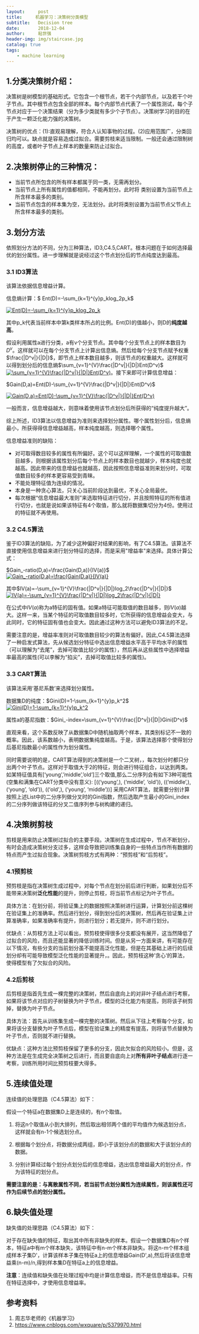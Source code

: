 ```yaml
---
layout:     post
title:     机器学习：决策树分类模型
subtitle:   Decision tree
date:       2018-12-04
author:     粘世强
header-img: img/staircase.jpg
catalog: true
tags:
    - machine learning
---
```



## 1.分类决策树介绍：

决策树是树模型的基础形式。它包含一个根节点，若干个内部节点，以及若干个叶子节点。其中根节点包含全部的样本。每个内部节点代表了一个属性测试，每个子节点对应于一个决策结果（分为多少类就有多少个子节点）。决策树学习的目的在于产生一颗泛化能力强的决策树。

决策树的优点：(1):直观易理解，符合人认知事物的过程。(2)应用范围广，分类回归均可以。缺点就是容易造成过拟合。需要剪枝来适当限制。一般还会通过限制树的高度，或者叶子节点上样本的数量来防止过拟合。

## 2.决策树停止的三种情况：

* 当前节点所包含的所有样本都属于同一类，无需再划分。
* 当前节点上所有属性的值都相同，不能再划分。此时将 类别设置为当前节点上所含样本最多的类别。
* 当前节点包含的样本集为空，无法划分。此时将类别设置为当前节点父节点上所含样本最多的类别。

## 3.划分方法

依照划分方法的不同，分为三种算法，ID3,C4.5,CART。根本问题在于如何选择最优的划分属性。进一步理解就是说经过这个节点划分后的节点纯度达到最高。

### 3.1 ID3算法

该算法依据信息增益计算。

信息熵计算：$ Ent(D)=-\sum_{k=1}^{y}p_klog_2p_k$

<a href="https://www.codecogs.com/eqnedit.php?latex=\fn_cm&space;Ent(D)=-\sum_{k=1}^{y}p_klog_2p_k" target="_blank"><img src="https://latex.codecogs.com/gif.latex?\fn_cm&space;Ent(D)=-\sum_{k=1}^{y}p_klog_2p_k" title="Ent(D)=-\sum_{k=1}^{y}p_klog_2p_k" /></a>

其中p_k代表当前样本中第k类样本所占的比例。Ent(D)的值越小，则D的**纯度越高**。

假设利用属性a进行分类，a有v个分支节点。其中每个分支节点上的样本数目为$D^v$。这样就可以在每个分支节点上计算出信息熵。然后给每个分支节点赋予权重$\frac{|D^v|}{|D|}$，即节点上样本数目越多，则该节点的权重越大。这样就可以得到划分后的信息熵$\sum_{v=1}^{V}\frac{|D^v|}{|D|}Ent(D^v)$<a href="https://www.codecogs.com/eqnedit.php?latex=\fn_cm&space;\sum_{v=1}^{V}\frac{|D^v|}{|D|}Ent(D^v)" target="_blank"><img src="https://latex.codecogs.com/gif.latex?\fn_cm&space;\sum_{v=1}^{V}\frac{|D^v|}{|D|}Ent(D^v)" title="\sum_{v=1}^{V}\frac{|D^v|}{|D|}Ent(D^v)" /></a>。接下来即可计算信息增益：

$Gain(D,a)=Ent(D)-\sum_{v=1}^{V}\frac{|D^v|}{|D|}Ent(D^v)$

<a href="https://www.codecogs.com/eqnedit.php?latex=\fn_cm&space;Gain(D,a)=Ent(D)-\sum_{v=1}^{V}\frac{|D^v|}{|D|}Ent(D^v)" target="_blank"><img src="https://latex.codecogs.com/gif.latex?\fn_cm&space;Gain(D,a)=Ent(D)-\sum_{v=1}^{V}\frac{|D^v|}{|D|}Ent(D^v)" title="Gain(D,a)=Ent(D)-\sum_{v=1}^{V}\frac{|D^v|}{|D|}Ent(D^v)" /></a>

一般而言，信息增益越大，则意味着使用该节点划分后所获得的“纯度提升越大”。

综上所述，ID3算法以信息增益为准则来选择划分属性。哪个属性划分后，信息熵最小，所获得得信息增益越高，样本纯度越高，则选择哪个属性。

信息增益准则的缺陷：

* 对可取得数目较多的属性有所偏好。这个可以这样理解，一个属性的可取值数目越多，则根据该属性划分后每个节点上的样本数目也就越少，样本纯度也就越高。因此带来的信息增益也就越高，因此按照信息增益准则来划分时，可取值数目较多的样本更容易受到青睐。
* 不能处理特征值为连续的情况。
* 本身是一种贪心算法，只关心当前阶段达到最优，不关心全局最优。
* 每次根据“信息增益最大准则”来选取特征进行切分，并且按照特征的所有值进行切分，也就是说如果该特征有4个取值，那么就将数据集切分为4份。使用过的特征就不再使用。

### 3.2 C4.5算法

鉴于ID3算法的缺陷，为了减少这种偏好对结果的影响，有了C4.5算法。该算法不直接使用信息增益来进行划分特征的选择，而是采用"增益率"来选择。具体计算公式：

$Gain_-ratio(D,a)=\frac{Gain(D,a)}{IV(a)}$<a href="https://www.codecogs.com/eqnedit.php?latex=\fn_cm&space;Gain_-ratio(D,a)=\frac{Gain(D,a)}{IV(a)}" target="_blank"><img src="https://latex.codecogs.com/gif.latex?\fn_cm&space;Gain_-ratio(D,a)=\frac{Gain(D,a)}{IV(a)}" title="Gain_-ratio(D,a)=\frac{Gain(D,a)}{IV(a)}" /></a>

其中$IV(a)=-\sum_{v=1}^{V}\frac{|D^v|}{|D|}log_2\frac{|D^v|}{|D|}$<a href="https://www.codecogs.com/eqnedit.php?latex=\fn_cm&space;IV(a)=-\sum_{v=1}^{V}\frac{|D^v|}{|D|}log_2\frac{|D^v|}{|D|}" target="_blank"><img src="https://latex.codecogs.com/gif.latex?\fn_cm&space;IV(a)=-\sum_{v=1}^{V}\frac{|D^v|}{|D|}log_2\frac{|D^v|}{|D|}" title="IV(a)=-\sum_{v=1}^{V}\frac{|D^v|}{|D|}log_2\frac{|D^v|}{|D|}" /></a>

在公式中$IV(a)$称为a特征的固有值。如果a特征可能取值的数目越多，则$IV(a)$越大。这样一来，当某个特征的可取值数目较多时，它所获得的信息增益会变大，与此同时，它的特征固有值也会变大。因此通过这种方法可以避免ID3算法的不足。

需要注意的是，增益率准则对可取值数目较少的算法有偏好。因此,C4.5算法选择了一种启发式算法，先从候选划分特征中选出信息增益水平高于平均水平的属性（可以理解为“去尾”，去掉可取值比较少的属性），然后再从这些属性中选择增益率最高的属性(可以李解为“掐尖”，去掉可取值比较多的属性)。

### 3.3 CART算法

该算法采用‘基尼系数’来选择划分属性。

数据集D的纯度：$Gini(D)=1-\sum_{k=1}^{y}p_k^2​$
<a href="https://www.codecogs.com/eqnedit.php?latex=\fn_cm&space;Gini(D)=1-\sum_{k=1}^{y}p_k^2" target="_blank"><img src="https://latex.codecogs.com/gif.latex?\fn_cm&space;Gini(D)=1-\sum_{k=1}^{y}p_k^2" title="Gini(D)=1-\sum_{k=1}^{y}p_k^2" /></a>

属性a的基尼指数：$Gini_-index=\sum_{v=1}^{V}\frac{|D^v|}{|D|}Gini(D^v)$

直观来看，这个系数反映了从数据集D中随机抽取两个样本，其类别标记不一致的概率。因此，该系数越小，表明数据集纯度越高。于是，该算法选择那个使得划分后基尼指数最小的属性作为划分属性。

同时需要说明的是，CART算法得到的决策树是一个二叉树，，每次划分时都只分出两个叶子节点。这样对于取值大于2的特征，则会进行特征组合，以达到两类。如某特征值具有[‘young’,’middle’,’old’]三个取值,那么二分序列会有如下3种可能性(空集和满集在CART分类中没有意义): 
[((‘young’,), (‘middle’, ‘old’)), ((‘middle’,), (‘young’, ‘old’)), ((‘old’,), (‘young’, ‘middle’))] 
采用CART算法，就需要分别计算按照上述List中的二分序列做分叉时的Gini指数，然后选取产生最小的Gini_index的二分序列做该特征的分叉二值序列参与树构建的递归。

## 4.决策树剪枝

剪枝是用来防止决策树过拟合的主要手段。决策树在生成过程中，节点不断划分，有时会造成决策树分支过多，这样会导致把训练集自身的一些特点当作所有数据的特点而产生过拟合现象。决策树剪枝方式有两种：“预剪枝”和“后剪枝”。

### 4.1预剪枝

预剪枝是指在决策树生成过程中，对每个节点在划分前后进行判断，如果划分后不能带来决策树**泛化性能**的提升，则停止剪枝，将当前节点标记为叶子节点。

具体方法：在划分前，将验证集上的数据按照决策树进行运算，计算划分前这棵树在验证集上的准确率。然后进行划分，得到划分后的决策树，然后再在验证集上计算准确率，如果准确率有提升，则进行划分；若无提升，则不进行划分。   

优缺点：从剪枝方法上可以看出，预剪枝使得很多分支都没有展开，这当然降低了过拟合的风险，而且还能显著的降低训练时间。但是从另一方面来讲，有可能存在以下情况，有些分支的当前划分虽不能提高泛化性能，但是在其基础上进行的后续划分却有可能导致模型泛化性能的显著提升，。因此，预剪枝这种’贪心‘的算法，使得模型有了欠拟合的风险。          

### 4.2后剪枝                                                                                                                                                    

后剪枝是指首先生成一棵完整的决策树，然后自底向上的对非叶子结点进行考察，如果将该节点对应的子树替换为叶子节点，模型的泛化能力有提高，则将该子树剪掉，替换为叶子节点。

具体方法：首先从训练集生成一棵完整的决策树。然后从下往上考察每个分支，如果将该分支替换为叶子节点后，模型在验证集上的精度有提高，则将该节点替换为叶子节点，否则就不进行替换。

优缺点：这种方法比预剪枝保留了更多的分支，因此欠拟合的风险较小。但是，这种方法是在生成完全决策树之后进行，而且要自底向上对**所有非叶子结点**进行逐一考察，训练所用时间比预剪枝要大得多。

## 5.连续值处理

连续值的处理思路（C4.5算法）如下：

假设一个特征a在数据集D上是连续的，有n个取值。

1. 将这n个取值从小到大排列，然后取出相邻两个值的平均值作为候选划分点，这样就会有n-1个候选划分点。

2. 根据每个划分点，将数据分成两组，即小于该划分点的数据和大于该划分点的数据。

3. 分别计算经过每个划分点划分后的信息增益，选出信息增益最大的划分点，作为该特征的划分点。

**需要注意的是：与离散属性不同，若当前节点划分属性为连续属性，则该属性还可作为后续节点的划分属性。**

## 6.缺失值处理

缺失值的处理思路（C4.5算法）如下：

对于存在缺失值的特征，取出其中所有非缺失的样本。假设一个数据集D有n个样本，特征a中有m个样本缺失，该特征中有n-m个样本非缺失。将这n-m个样本组成样本子集D'，计算该样本子集在特征a上的信息增益Gain(D',a),然后将该信息增益乘(n-m)/n,得到样本集D在特征a上的信息增益。

**注意**：连续值和缺失值在处理过程中均是计算信息增益，而不是信息增益率。只有在特征选择中，才使用信息增益率。

## 参考资料

1. 周志华老师的《机器学习》
2. https://www.cnblogs.com/wxquare/p/5379970.html

